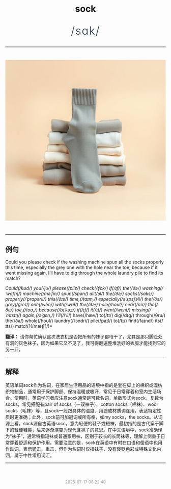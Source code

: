 <div align="center">

# sock

<div style="margin: 30px 0;">
<h1 style="font-size: 2.5em; font-weight: 300; letter-spacing: 2px; margin: 0; color: #2c3e50;">
/sɑk/
</h1>
</div>

</div>

---

<div align="center" style="margin: 40px 0;">

![sock](images/sock.png)

</div>

---

## 例句

Could you please check if the washing machine spun all the socks properly this time, especially the grey one with the hole near the toe, because if it went missing again, I’ll have to dig through the whole laundry pile to find its match?

*Could(/kʊd/) you(/ju/) please(/pliz/) check(/ʧɛk/) if(/ɪf/) the(/ðə/) washing(/ˈwɑʃɪŋ/) machine(/məˈʃin/) spun(/spən/) all(/ɔl/) the(/ðə/) socks(/sɑks/) properly(/ˈprɑpərli/) this(/ðɪs/) time,(/taɪm,/) especially(/əˈspɛʃəli/) the(/ðə/) grey(/greɪ/) one(/wən/) with(/wɪθ/) the(/ðə/) hole(/hoʊl/) near(/nɪr/) the(/ðə/) toe,(/toʊ,/) because(/bɪˈkəz/) if(/ɪf/) it(/ɪt/) went(/wɛnt/) missing(/ˈmɪsɪŋ/) again,(/əˈgɛn,/) I’ll(/i’ll*/) have(/hæv/) to(/tɪ/) dig(/dɪg/) through(/θru/) the(/ðə/) whole(/hoʊl/) laundry(/ˈlɔndri/) pile(/paɪl/) to(/tɪ/) find(/faɪnd/) its(/ɪts/) match?(/mæʧ?/)*

**翻译：** 请你帮忙确认这次洗衣机是否把所有的袜子都甩干了，尤其是那只脚趾处有洞的灰色袜子，因为如果它又不见了，我可得翻遍整堆洗好的衣服才能找到它的另一只。

---

## 解释

英语单词sock作为名词，在家居生活用品的语境中指的是套在脚上的棉织或混纺织物制品，通常用于保护脚部、保持温暖或吸汗，常见于日常穿着和室内生活场合。使用时，英语学习者应注意sock通常是可数名词，单数形式为sock，复数为socks，常见搭配有pair of socks（一双袜子）、cotton socks（棉袜）、wool socks（毛袜）等，且sock一般跟具体的温度、用途或材质词连用，表达特定性质时更准确；此外，sock前可加冠词或所有格，如my socks，the socks。从词源上看，sock源自古英语socc，意为轻便的鞋子或短袜，最初指的是古代穿于脚下的轻便鞋类，后来逐渐演变为现代含袜子的意思。在中文语境中，sock准确译为“袜子”，通常特指短袜或普通家用袜，区别于较长的长筒袜等，理解上侧重于日常穿着舒适和保护作用。需要注意的是，sock在英语中有时在口语和俚语中也用作动词，表示猛击、重击，但作为名词时仅指袜子，没有褒贬色彩或特殊文化内涵，属于中性常用词汇。


---

<div align="center" style="margin-top: 50px;">
<small style="color: #999; font-size: 0.9em;">2025-07-17 06:22:40</small>
</div>
